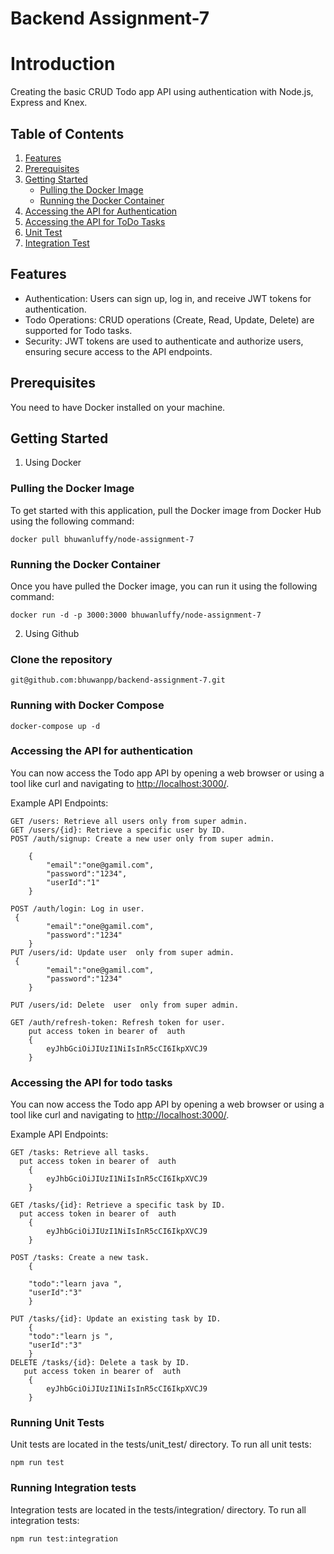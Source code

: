 # Backend Assignment-7

# Introduction

Creating the basic CRUD Todo app API using authentication with Node.js, Express and Knex.

## Table of Contents

1. [Features](#features)
2. [Prerequisites](#prerequisites)
3. [Getting Started](#getting-started)
   - [Pulling the Docker Image](#pulling-the-docker-image)
   - [Running the Docker Container](#running-the-docker-container)
4. [Accessing the API for Authentication](#accessing-the-api-for-authentication)
5. [Accessing the API for ToDo Tasks](#accessing-the-api-for-todo-tasks)
6. [Unit Test](#running-unit-tests)
7. [Integration Test](#running-integration-tests)

## Features

- Authentication: Users can sign up, log in, and receive JWT tokens for authentication.
- Todo Operations: CRUD operations (Create, Read, Update, Delete) are supported for Todo tasks.
- Security: JWT tokens are used to authenticate and authorize users, ensuring secure access to the API endpoints.

## Prerequisites

You need to have Docker installed on your machine.

## Getting Started

1. Using Docker

### Pulling the Docker Image

To get started with this application, pull the Docker image from Docker Hub using the following command:

`docker pull bhuwanluffy/node-assignment-7`

### Running the Docker Container

Once you have pulled the Docker image, you can run it using the following command:

`docker run -d -p 3000:3000 bhuwanluffy/node-assignment-7`

2. Using Github

### Clone the repository

`git@github.com:bhuwanpp/backend-assignment-7.git`

### Running with Docker Compose

`docker-compose up -d`

### Accessing the API for authentication

You can now access the Todo app API by opening a web browser or using a tool like curl and navigating to <http://localhost:3000/>.

Example API Endpoints:

    GET /users: Retrieve all users only from super admin.
    GET /users/{id}: Retrieve a specific user by ID.
    POST /auth/signup: Create a new user only from super admin.

        {
            "email":"one@gamil.com",
            "password":"1234",
            "userId":"1"
        }

    POST /auth/login: Log in user.
     {
            "email":"one@gamil.com",
            "password":"1234"
        }
    PUT /users/id: Update user  only from super admin.
     {
            "email":"one@gamil.com",
            "password":"1234"
        }

    PUT /users/id: Delete  user  only from super admin.

    GET /auth/refresh-token: Refresh token for user.
        put access token in bearer of  auth
        {
            eyJhbGciOiJIUzI1NiIsInR5cCI6IkpXVCJ9
        }

### Accessing the API for todo tasks

You can now access the Todo app API by opening a web browser or using a tool like curl and navigating to <http://localhost:3000/>.

Example API Endpoints:

    GET /tasks: Retrieve all tasks.
      put access token in bearer of  auth
        {
            eyJhbGciOiJIUzI1NiIsInR5cCI6IkpXVCJ9
        }

    GET /tasks/{id}: Retrieve a specific task by ID.
      put access token in bearer of  auth
        {
            eyJhbGciOiJIUzI1NiIsInR5cCI6IkpXVCJ9
        }

    POST /tasks: Create a new task.
        {

        "todo":"learn java ",
        "userId":"3"
        }

    PUT /tasks/{id}: Update an existing task by ID.
        {
        "todo":"learn js ",
        "userId":"3"
        }
    DELETE /tasks/{id}: Delete a task by ID.
       put access token in bearer of  auth
        {
            eyJhbGciOiJIUzI1NiIsInR5cCI6IkpXVCJ9
        }

### Running Unit Tests

Unit tests are located in the tests/unit_test/ directory. To run all unit tests:

`npm run test`

### Running Integration tests

Integration tests are located in the tests/integration/ directory. To run all integration tests:

`npm run test:integration`

